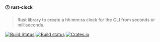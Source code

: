 #### :clock2: rust-clock 
> Rust library to create a hh:mm:ss clock for the CLI from seconds or milliseconds.

[![Build Status](https://travis-ci.org/stpettersens/rust-clock.png?branch=master)](https://travis-ci.org/stpettersens/rust-clock)
[![Build status](https://ci.appveyor.com/api/projects/status/to0em8ty8qwlbm0l?svg=true)](https://ci.appveyor.com/project/stpettersens/rust-clock)
[![Crates.io](https://img.shields.io/crates/v/rust-clock.svg)](https://crates.io/crates/rust-clock)
